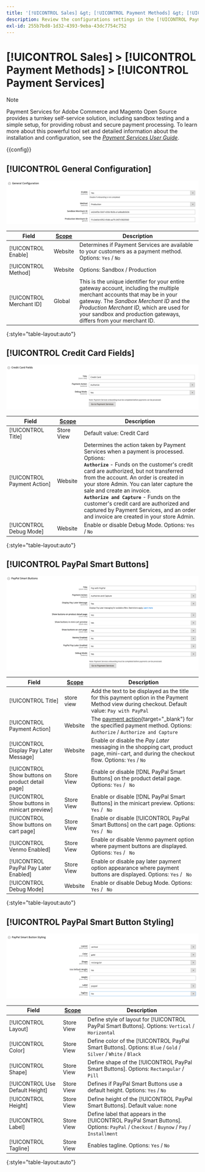 ```yaml
---
title: '[!UICONTROL Sales] &gt; [!UICONTROL Payment Methods] &gt; [!UICONTROL Payment Services]'
description: Review the configurations settings in the [!UICONTROL Payment Services] section on the [!UICONTROL Sales] &gt; [!UICONTROL Payment Methods] page of the Commerce Admin.
exl-id: 255b7bd8-1d32-4393-9eba-43dc7754c752
---
```

# [!UICONTROL Sales] > [!UICONTROL Payment Methods] > [!UICONTROL Payment Services]

>[!NOTE]
>
>Payment Services for Adobe Commerce and Magento Open Source provides a turnkey self-service solution, including sandbox testing and a simple setup, for providing robust and secure payment processing. To learn more about this powerful tool set and detailed information about the installation and configuration, see the [_Payment Services User Guide_](https://experienceleague.adobe.com/docs/commerce-merchant-services/payment-services/guide-overview.html).

{{config}}

## [!UICONTROL General Configuration]

![Payment Services General Configuration](./assets/payment-services-general-config.png)<!-- zoom -->

|Field|[Scope](../../getting-started/websites-stores-views.md#scope-settings)|Description|
|--- |--- |--- |
|[!UICONTROL Enable]|Website|Determines if Payment Services are available to your customers as a payment method. Options: `Yes` / `No`|
|[!UICONTROL Method]|Website|Options: Sandbox / Production|
|[!UICONTROL Merchant ID]|Global|This is the unique identifier for your entire gateway account, including the multiple merchant accounts that may be in your gateway. The _Sandbox Merchant ID_ and the _Production Merchant ID_, which are used for your sandbox and production gateways, differs from your merchant ID.|

{:style="table-layout:auto"}

## [!UICONTROL Credit Card Fields]

![Payment Services Credit Card Fields](./assets/payment-services-cc-fields.png)<!-- zoom -->

|Field|[Scope](../../getting-started/websites-stores-views.md#scope-settings)|Description|
|--- |--- |--- |
|[!UICONTROL Title]|Store View|Default value: Credit Card|
|[!UICONTROL Payment Action]|Website|Determines the action taken by Payment Services when a payment is processed. Options: <br/>**`Authorize`** - Funds on the customer's credit card are authorized, but not transferred from the account. An order is created in your store Admin. You can later capture the sale and create an invoice. <br/>**`Authorize and Capture`** - Funds on the customer's credit card are authorized and captured by Payment Services, and an order and invoice are created in your store Admin.|
|[!UICONTROL Debug Mode]|Website|Enable or disable Debug Mode. Options: `Yes` / `No`|

{:style="table-layout:auto"}

## [!UICONTROL PayPal Smart Buttons]

![Paypal Smart Buttons](./assets/payment-services-paypal-smart-buttons.png)<!-- zoom -->

|Field|[Scope](../../getting-started/websites-stores-views.md#scope-settings)|Description|
|--- |--- |--- |
|[!UICONTROL Title]|store view|Add the text to be displayed as the title for this payment option in the Payment Method view during checkout. Default value: `Pay with PayPal`|
|[!UICONTROL Payment Action]|Website|The [payment action](../../configuration-reference/sales/payment-methods.md#payment-actions){target="_blank"} for the specified payment method. Options: `Authorize` / `Authorize and Capture`|
|[!UICONTROL Display Pay Later Message]|Website|Enable or disable the _Pay Later_ messaging in the shopping cart, product page, mini-cart, and during the checkout flow. Options: `Yes` / `No`|
|[!UICONTROL Show buttons on product detail page]| Store View | Enable or disable [!DNL PayPal Smart Buttons] on the product detail page. Options: `Yes` / ` No`|
|[!UICONTROL Show buttons in minicart preview]| Store View | Enable or disable [!DNL PayPal Smart Buttons] in the minicart preview. Options: `Yes` / ` No`|
|[!UICONTROL Show buttons on cart page]| Store View | Enable or disable [!UICONTROL PayPal Smart Buttons] on the cart page. Options: `Yes` / ` No`|
|[!UICONTROL Venmo Enabled]| Store View | Enable or disable Venmo payment option where payment buttons are displayed. Options: `Yes` / ` No`|
|[!UICONTROL PayPal Pay Later Enabled]| Store View | Enable or disable pay later payment option appearance where payment buttons are displayed. Options: `Yes` / ` No`|
|[!UICONTROL Debug Mode]| Website | Enable or disable Debug Mode. Options: `Yes` / ` No`|

{:style="table-layout:auto"}

## [!UICONTROL PayPal Smart Button Styling]

![Paypal Smart Button Styling](./assets/payment-services-paypal-smart-buttons-styling.png)<!-- zoom -->

|Field|[Scope](../../getting-started/websites-stores-views.md#scope-settings)|Description|
|--- |--- |--- |
|[!UICONTROL Layout]|Store View|Define style of layout for [!UICONTROL PayPal Smart Buttons]. Options: `Vertical` / `Horizontal`|
|[!UICONTROL Color]|Store View|Define color of the [!UICONTROL PayPal Smart Buttons]. Options: `Blue` / `Gold` / `Silver` / `White` / `Black`|
|[!UICONTROL Shape]|Store View|Define shape of the [!UICONTROL PayPal Smart Buttons]. Options: `Rectangular` / `Pill`|
|[!UICONTROL Use Default Height]|Store View|Defines if PayPal Smart Buttons use a default height. Options: `Yes` / `No`|
|[!UICONTROL Height]|Store View|Define height of the [!UICONTROL PayPal Smart Buttons]. Default value: none|
|[!UICONTROL Label]|Store View|Define label that appears in the [!UICONTROL PayPal Smart Buttons]. Options: `PayPal` / `Checkout` / `Buynow` / `Pay` / `Installment`|
|[!UICONTROL Tagline]|Store View|Enables tagline. Options: `Yes` / `No`|

{:style="table-layout:auto"}
